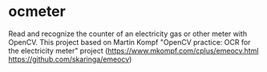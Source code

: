 # ocmeter
Read and recognize the counter of an electricity gas or other meter with OpenCV. This project based on Martin Kompf "OpenCV practice: OCR for the electricity meter" project (https://www.mkompf.com/cplus/emeocv.html https://github.com/skaringa/emeocv)
